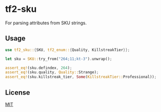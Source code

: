 # tf2-sku

For parsing attributes from SKU strings.

## Usage

```rs
use tf2_sku::{SKU, tf2_enum::{Quality, KillstreakTier}};

let sku = SKU::try_from("264;11;kt-3").unwrap();

assert_eq!(sku.defindex, 264);
assert_eq!(sku.quality, Quality::Strange);
assert_eq!(sku.killstreak_tier, Some(KillstreakTier::Professional));
```

## License

[MIT](https://github.com/juliarose/tf2-sku/blob/master/LICENSE)